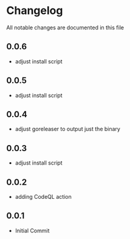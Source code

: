 # Changelog

All notable changes are documented in this file


## 0.0.6

- adjust install script

## 0.0.5

- adjust install script

## 0.0.4

- adjust goreleaser to output just the binary

## 0.0.3

- adjust install script

## 0.0.2

- adding CodeQL action

## 0.0.1

- Initial Commit
